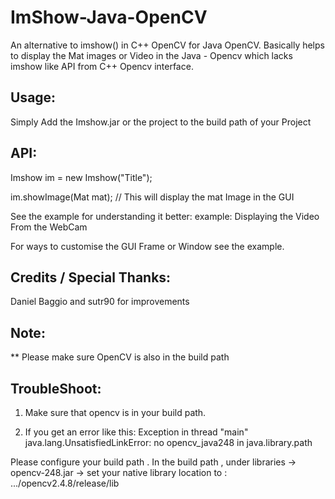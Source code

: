 ImShow-Java-OpenCV
==================

An alternative to imshow() in C++ OpenCV for Java OpenCV.
Basically helps to display the Mat images or Video in the Java - Opencv
which lacks imshow like API from C++ Opencv interface.

Usage:
---------
Simply Add the Imshow.jar or the project to the build path of your Project

API:
------
Imshow im = new Imshow("Title");

im.showImage(Mat mat); // This will display the mat Image in the GUI


See the example for understanding it better:
example: Displaying the Video From the WebCam

For ways to customise the GUI Frame or Window see the example.




Credits / Special Thanks: 
-------------------------
Daniel Baggio and sutr90 for improvements

Note:
-----

** Please make sure OpenCV is also in the build path




TroubleShoot: 
-------------
1. Make sure that opencv is in your build path.

2. If you get an error like this: 
Exception in thread "main" java.lang.UnsatisfiedLinkError: no opencv_java248 in java.library.path

Please configure your build path .
In the build path , under libraries -> opencv-248.jar -> set your native library location to : .../opencv2.4.8/release/lib

